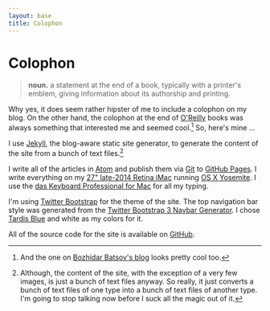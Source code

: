 ```yaml
---
layout: base
title: Colophon
---
```


# Colophon

> **noun.** a statement at the end of a book, typically with a printer's emblem, giving information about its authorship and printing.

Why yes, it does seem rather hipster of me to include a colophon on my blog. On the other hand, the colophon at the end of [O'Reilly][oreilly] books was always something that interested me and seemed cool.[^bbatsov] So, here's mine ...

I use [Jekyll][jekyll], the blog-aware static site generator, to generate the content of the site from a bunch of text files.[^text-files]

I write all of the articles in [Atom][atom] and publish them via [Git][git] to [GitHub Pages][pages]. I write everything on my [27" late-2014 Retina iMac][imac] running [OS X Yosemite][osx]. I use the [das Keyboard Professional for Mac][das-keyboard] for all my typing.

I'm using [Twitter Bootstrap][bootstrap] for the theme of the site. The top navigation bar style was generated from the [Twitter Bootstrap 3 Navbar Generator][generator]. I chose [Tardis Blue][tardis-blue] and white as my colors for it.

All of the source code for the site is available on [GitHub][source].

[^bbatsov]: And the one on [Bozhidar Batsov's blog][bbatsov] looks pretty cool too.
[^text-files]: Although, the content of the site, with the exception of a very few images, is just a bunch of text files anyway. So really, it just converts a bunch of text files of one type into a bunch of text files of another type. I'm going to stop talking now before I suck all the magic out of it.

[atom]: /2014/05/29/the-perfect-editor-redux.html
[bbatsov]: http://batsov.com
[bootstrap]: http://getbootstrap.com
[das-keyboard]: http://www.daskeyboard.com/product/model-s-professional-for-mac/
[generator]: http://twitterbootstrap3navbars.w3masters.nl/
[git]: http://gitscm.org
[imac]: http://support.apple.com/kb/SP707
[jekyll]: http://jekyllrb.com
[oreilly]: http://www.oreilly.com
[osx]: http://www.apple.com/osx/
[pages]: https://pages.github.com
[source]: https://github.com/lee-dohm/lee-dohm.github.io
[tardis-blue]: http://www.color-hex.com/color/003b6f
